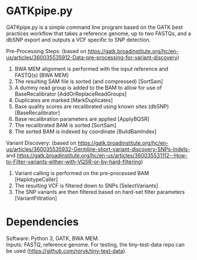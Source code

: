 # GATKpipe.py

GATKpipe.py is a simple command line program based on the GATK best practices workflow that takes a reference genome, up to two FASTQs, and a dbSNP export and outputs a VCF specific to SNP detection.

Pre-Processing Steps:
(based on https://gatk.broadinstitute.org/hc/en-us/articles/360035535912-Data-pre-processing-for-variant-discovery)

1. BWA MEM alignment is performed with the input reference and FASTQ(s) [BWA MEM]
2. The resulting SAM file is sorted (and compressed) [SortSam]
3. A dummy read group is added to the BAM to allow for use of BaseRecalibrator [AddOrReplaceReadGroups]
4. Duplicates are marked [MarkDuplicates]
5. Base quality scores are recalibrated using known sites (dbSNP) [BaseRecalibrator]
6. Base recalibration parameters are applied [ApplyBQSR]
7. The recalibrated BAM is sorted [SortSam]
8. The sorted BAM is indexed by coordinate [BuildBamIndex]

Variant Discovery:
(based on https://gatk.broadinstitute.org/hc/en-us/articles/360035535932-Germline-short-variant-discovery-SNPs-Indels- and https://gatk.broadinstitute.org/hc/en-us/articles/360035531112--How-to-Filter-variants-either-with-VQSR-or-by-hard-filtering)

1. Variant calling is performed on the pre-processed BAM [HaplotypeCaller]
2. The resulting VCF is filtered down to SNPs [SelectVariants]
3. The SNP variants are then filtered based on hard-set filter parameters [VariantFiltration]

# Dependencies
Software:  Python 3, GATK, BWA MEM. <br/>
Inputs: FASTQ, reference genome.  For testing, the tiny-test-data repo can be used (https://github.com/roryk/tiny-test-data).
